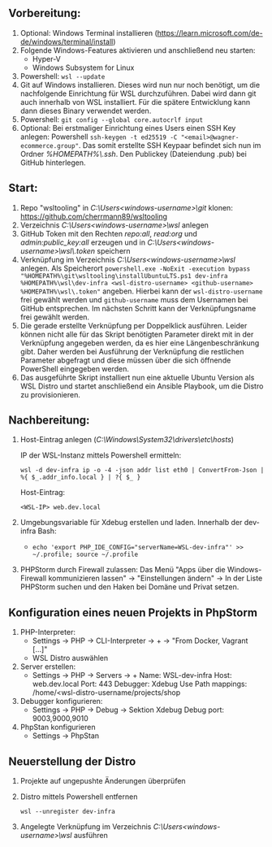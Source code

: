 ## Vorbereitung:
1. Optional: Windows Terminal installieren (https://learn.microsoft.com/de-de/windows/terminal/install)
2. Folgende Windows-Features aktivieren und anschließend neu starten:
   * Hyper-V
   * Windows Subsystem for Linux
3. Powershell:
   `wsl --update`
4. Git auf Windows installieren. Dieses wird nun nur noch benötigt, um die nachfolgende Einrichtung für WSL durchzuführen. Dabei wird dann git auch innerhalb von WSL installiert. Für die spätere Entwicklung kann dann dieses Binary verwendet werden.
5. Powershell: `git config --global core.autocrlf input`
6. Optional: Bei erstmaliger Einrichtung eines Users einen SSH Key anlegen: Powershell `ssh-keygen -t ed25519 -C "<email>@wagner-ecommerce.group"`. Das somit erstellte SSH Keypaar befindet sich nun im Ordner _%HOMEPATH%\\.ssh_. Den Publickey (Dateiendung .pub) bei GitHub hinterlegen.

## Start:
1. Repo "wsltooling" in _C:\Users\<windows-username>\git_ klonen: https://github.com/cherrmann89/wsltooling
2. Verzeichnis _C:\Users\<windows-username>\wsl_ anlegen
3. GitHub Token mit den Rechten _repo:all_, _read:org_ und _admin:public_key:all_ erzeugen und in _C:\Users\<windows-username>\wsl\\.token_ speichern
4. Verknüpfung im Verzeichnis _C:\Users\<windows-username>\wsl_ anlegen. Als Speicherort
`powershell.exe -NoExit -execution bypass "%HOMEPATH%\git\wsltooling\installUbuntuLTS.ps1 dev-infra %HOMEPATH%\wsl\dev-infra <wsl-distro-username> <github-username> %HOMEPATH%\wsl\.token"`
angeben. Hierbei kann der `wsl-distro-username` frei gewählt werden und `github-username` muss dem Usernamen bei GitHub entsprechen. Im nächsten Schritt kann der Verknüpfungsname frei gewählt werden.
5. Die gerade erstellte Verknüpfung per Doppelklick ausführen. Leider können nicht alle für das Skript benötigten Parameter direkt mit in der Verknüpfung angegeben werden, da es hier eine Längenbeschränkung gibt.
Daher werden bei Ausführung der Verknüpfung die restlichen Parameter abgefragt und diese müssen über die sich öffnende PowerShell eingegeben werden.
6. Das ausgeführte Skript installiert nun eine aktuelle Ubuntu Version als WSL Distro und startet anschließend ein Ansible Playbook, um die Distro zu provisionieren.

## Nachbereitung:
1. Host-Eintrag anlegen (_C:\Windows\System32\drivers\etc\hosts_)

    IP der WSL-Instanz mittels Powershell ermitteln:

    `wsl -d dev-infra ip -o -4 -json addr list eth0 | ConvertFrom-Json | %{ $_.addr_info.local } | ?{ $_ }`

    Host-Eintrag:

    `<WSL-IP> web.dev.local`
2. Umgebungsvariable für Xdebug erstellen und laden. Innerhalb der dev-infra Bash:
   * `echo 'export PHP_IDE_CONFIG="serverName=WSL-dev-infra"' >> ~/.profile; source ~/.profile`

3. PHPStorm durch Firewall zulassen: Das Menü "Apps über die Windows-Firewall kommunizieren lassen" -> "Einstellungen ändern" -> In der Liste PHPStorm suchen und den Haken bei Domäne und Privat setzen.

## Konfiguration eines neuen Projekts in PhpStorm
1. PHP-Interpreter:
   * Settings -> PHP -> CLI-Interpreter -> + -> "From Docker, Vagrant [...]"
   * WSL Distro auswählen
2. Server erstellen:
   * Settings -> PHP -> Servers -> +
     Name: WSL-dev-infra
     Host: web.dev.local
     Port: 443
     Debugger: Xdebug
     Use Path mappings: /home/<wsl-distro-username/projects/shop
3. Debugger konfigurieren:
   * Settings -> PHP -> Debug -> Sektion Xdebug
     Debug port: 9003,9000,9010
4. PhpStan konfigurieren
   * Settings -> PhpStan

## Neuerstellung der Distro
1. Projekte auf ungepushte Änderungen überprüfen
2. Distro mittels Powershell entfernen

   `wsl --unregister dev-infra`
4. Angelegte Verknüpfung im Verzeichnis _C:\Users\<windows-username>\wsl_ ausführen
